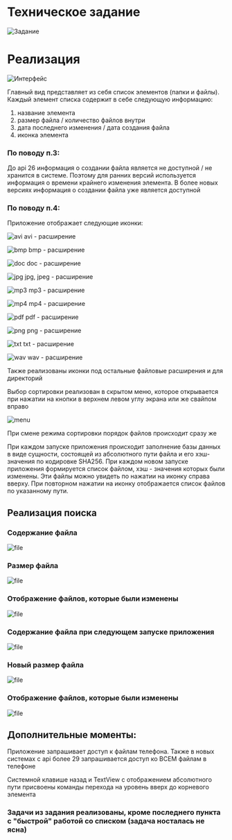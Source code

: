 # Техническое задание

![Задание](image/task.png)

# Реализация

![Интерфейс](image/interface.png)

Главный вид представляет из себя список элементов (папки и файлы). Каждый элемент списка содержит в себе следующую информацию: 
1) название элемента
2) размер файла / количество файлов внутри
3) дата последнего изменения / дата создания файла
4) иконка элемента

### По поводу п.3: 
До api 26 информация о создании файла является не доступной / не хранится в системе. Поэтому для ранних версий используется информация о времени крайнего изменения элемента. В более новых версиях информация о создании файла уже является доступной

### По поводу п.4:
Приложение отображает следующие иконки:

![avi](app/src/main/res/drawable-nodpi/avi.png) avi - расширение

![bmp](app/src/main/res/drawable-nodpi/bmp.png) bmp - расширение

![doc](app/src/main/res/drawable-nodpi/doc.png) doc - расширение

![jpg](app/src/main/res/drawable-nodpi/jpg.png) jpg, jpeg - расширение

![mp3](app/src/main/res/drawable-nodpi/mp3.png) mp3 - расширение

![mp4](app/src/main/res/drawable-nodpi/mp4.png) mp4 - расширение

![pdf](app/src/main/res/drawable-nodpi/pdf.png) pdf - расширение

![png](app/src/main/res/drawable-nodpi/png.png) png - расширение

![txt](app/src/main/res/drawable-nodpi/txt.png) txt - расширение

![wav](app/src/main/res/drawable-nodpi/wav.png) wav - расширение

Также реализованы иконки под остальные файловые расширения и для директорий

Выбор сортировки реализован в скрытом меню, которое открывается при нажатии на кнопки в верхнем левом углу экрана или же свайпом вправо

![menu](image/menu.png)

При смене режима сортировки порядок файлов происходит сразу же


При каждом запуске приложения происходит заполнение базы данных в виде сущности, состоящей из абсолютного пути файла и его хэш-значения по кодировке SHA256. При каждом новом запуске приложения формируется список файлом, хэш - значения которых были изменены. Эти файлы можно увидеть по нажатии на иконку справа вверху. При повторном нажатии на иконку отображается список файлов по указанному пути.

## Реализация поиска

### Содержание файла
![file](image/1file.jpg)
### Размер файла
![file](image/1size.jpg)
### Отображение файлов, которые были изменены
![file](image/1find.jpg)
### Содержание файла при следующем запуске приложения
![file](image/2file.jpg)
### Новый размер файла
![file](image/2size.jpg)
### Отображение файлов, которые были изменены
![file](image/2find.jpg)

## Дополнительные моменты:

Приложение запрашивает доступ к файлам телефона. Также в новых системах с api более 29 запрашивается доступ ко ВСЕМ файлам в телефоне

Системной клавише назад и TextView с отображением абсолютного пути присвоены команды перехода на уровень вверх до корневого элемента

### Задачи из задания реализованы, кроме последнего пункта с "быстрой" работой со списком (задача носталась не ясна)